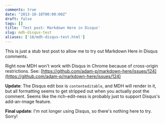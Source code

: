 ```yaml
---
comments: true
date: "2013-10-18T00:00:00Z"
draft: false
tags: []
title: 'Test post: Markdown Here in Disqus'
slug: mdh-disqus-test
aliases: ['18/mdh-disqus-test.html']
---
```


This is just a stub test post to allow me to try out Markdown Here in Disqus comments.

Right now MDH won't work with Disqus in Chrome because of cross-origin restrictions. See: [https://github.com/adam-p/markdown-here/issues/124](https://github.com/adam-p/markdown-here/issues/124)

**Update**: The Disqus edit box is `contenteditable`, and MDH will render in it, but all formatting seems to get stripped out when you actually post the comment. Seems like the rich-edit-ness is probably just to support Disqus's add-an-image feature.

**Final update**: I'm not longer using Disqus, so there's nothing here to try. Sorry!
